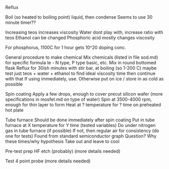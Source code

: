 Reflux

Boil (so heated to boiling point) liquid, then condense 
Seems to use 30 minute timer??

Increasing teos increases viscosity
Water dont play with, increase ratio with teos
Ethanol can be changed
Phosphoric acid mostly changes viscosity

For phosphorus, 1100C for 1 hour gets 10^20 doping conc. 

General procedure to make chemical
Mix chemicals (listed in file sod.md) for specific formula 
Ie - N type, P type basic, etc.
Mix in round bottomed flask
Reflux for 30ish minutes with stir bar, at boiling (so 1-200 C) maybe test just teos + water + ethanol to find ideal viscosity time then continue with that
If using immediately, use. Otherwise put on ice / store in as cold as possible

Spin coating
Apply a few drops, enough to cover precut silicon wafer (more specifications in mosfet.md on type of water)
Spin at 3500-4000 rpm, enough for thin layer to form
Heat at ? temperature for ? time on preheated hot plate

Tube furnace
Should be done immediately after spin coating
Put in tube furnace at X temperature for Y time (tested variables)
Do under nitrogen gas in tube furnace (if possible)
If not, then regular air for consistency (do one for tests)
Found from standard semiconductor graph
Question? Why these times/why hypothesis
Take out and leave to cool

Pre-test prep
HF etch (probably) (more details needed) 

Test
4 point probe (more details needed)
